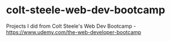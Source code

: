 # colt-steele-web-dev-bootcamp
Projects I did from Colt Steele's Web Dev Bootcamp - https://www.udemy.com/the-web-developer-bootcamp
